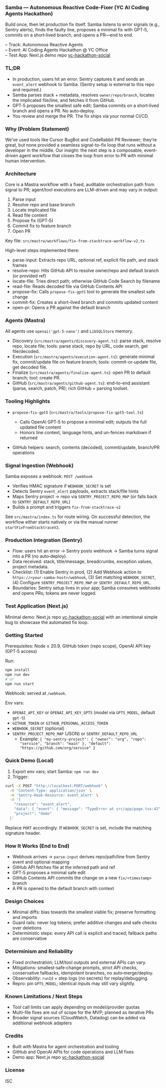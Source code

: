### Samba — Autonomous Reactive Code-Fixer (YC AI Coding Agents Hackathon)

Build once, then let production fix itself. Samba listens to error signals (e.g., Sentry alerts), finds the faulty line, proposes a minimal fix with GPT‑5, commits on a short‑lived branch, and opens a PR—end to end.

– Track: Autonomous Reactive Agents  
– Event: AI Coding Agents Hackathon @ YC Office  
– Test App: Next.js demo repo [yc-hackathon-social](https://github.com/AntonioAEMartins/yc-hackathon-social)

### TL;DR
- In production, users hit an error. Sentry captures it and sends an `event_alert` webhook to Samba. (Sentry setup is external to this repo and required.)
- Samba parses stack + metadata, resolves `owner/repo/branch`, locates the implicated file/line, and fetches it from GitHub.
- GPT‑5 proposes the smallest safe edit; Samba commits on a short‑lived branch and opens a PR. No auto‑deploy.
- You review and merge the PR. The fix ships via your normal CI/CD.

### Why (Problem Statement)
We’ve used tools like Cursor BugBot and CodeRabbit PR Reviewer; they’re great, but none provided a seamless signal-to-fix loop that runs without a developer in the middle. Our insight: the next step is a composable, event-driven agent workflow that closes the loop from error to PR with minimal human intervention.

### Architecture
Core is a Mastra workflow with a fixed, auditable orchestration path from signal to PR; agent/tool executions are LLM-driven and may vary in output:

1) Parse input  
2) Resolve repo and base branch  
3) Locate implicated file  
4) Read file content  
5) Propose fix (GPT‑5)  
6) Commit fix to feature branch  
7) Open PR

Key file: `src/mastra/workflows/fix-from-stacktrace-workflow-v2.ts`

High-level steps implemented there:
- parse-input: Extracts repo URL, optional ref, explicit file path, and stack frames
- resolve-repo: Hits GitHub API to resolve owner/repo and default branch (or provided ref)
- locate-file: Tries direct path; otherwise GitHub Code Search by filename
- read-file: Reads decoded file via GitHub Contents API
- propose-fix: Calls `propose-fix-gpt5` tool to generate the smallest safe change
- commit-fix: Creates a short-lived branch and commits updated content
- open-pr: Opens a PR against the default branch

### Agents (Mastra)
All agents use `openai('gpt-5-nano')` and `LibSQLStore` memory.

- Discovery (`src/mastra/agents/discovery-agent.ts`): parse stack, resolve repo, locate file; tools: parse stack, repo by URL, code search, get file/decoded.
- Execution (`src/mastra/agents/execution-agent.ts`): generate minimal fix, commit/update file on feature branch; tools: commit-or-update file, get decoded file.
- Finalize (`src/mastra/agents/finalize-agent.ts`): open PR to default branch; tool: create PR.
- GitHub (`src/mastra/agents/github-agent.ts`): end-to-end assistant (parse, search, patch, PR); rich GitHub + parsing toolset.

### Tooling Highlights
- `propose-fix-gpt5` (`src/mastra/tools/propose-fix-gpt5-tool.ts`)
  - Calls OpenAI GPT‑5 to propose a minimal edit; outputs the full updated file content
  - Honors line context, language hints, and un-fences markdown if returned

- GitHub helpers: search, contents (decoded), commit/update, branch/PR operations

### Signal Ingestion (Webhook)
Samba exposes a webhook: `POST /webhook`

- Verifies HMAC signature if `WEBHOOK_SECRET` is set
- Detects Sentry `event_alert` payloads, extracts stack/file hints
- Maps Sentry project → repo via `SENTRY_PROJECT_REPO_MAP` (or falls back to `SENTRY_DEFAULT_REPO_URL`)
- Builds a prompt and triggers `fix-from-stacktrace-v2`

See `src/mastra/index.ts` for route wiring. On successful detection, the workflow either starts natively or via the manual runner `startFixFromStacktraceV2`.

### Production Integration (Sentry)
- Flow: users hit an error → Sentry posts webhook → Samba turns signal into a PR (no auto‑deploy).
- Data received: stack, title/message, breadcrumbs, exception values, project metadata.
- Checklist: (1) Enable Sentry in prod, (2) Add Webhook action to `https://<your-samba-host>/webhook`, (3) Set matching `WEBHOOK_SECRET`, (4) Configure `SENTRY_PROJECT_REPO_MAP` or `SENTRY_DEFAULT_REPO_URL`.
- Boundaries: Sentry setup lives in your app; Samba consumes webhooks and opens PRs; tokens are never logged.

### Test Application (Next.js)
Minimal demo: Next.js repo [yc-hackathon-social](https://github.com/AntonioAEMartins/yc-hackathon-social) with an intentional simple bug to showcase the automated fix loop.

### Getting Started
Prerequisites: Node ≥ 20.9, GitHub token (repo scope), OpenAI API key (GPT‑5 access)

Run:

```bash
npm install
npm run dev
# or
npm run start
```

Webhook: served at `/webhook`.

Env vars:
- `OPENAI_API_KEY` or `OPENAI_API_KEY_GPT5` (model via `GPT5_MODEL`, default `gpt-5`)
- `GITHUB_TOKEN` or `GITHUB_PERSONAL_ACCESS_TOKEN`
- `WEBHOOK_SECRET` (optional)
- `SENTRY_PROJECT_REPO_MAP` (JSON) or `SENTRY_DEFAULT_REPO_URL`
  - Example: `{ "my-sentry-project": { "owner": "org", "repo": "service", "branch": "main" }, "default": "https://github.com/org/service" }`

### Quick Demo (Local)
1) Export env vars; start Samba: `npm run dev`
2) Trigger:

```bash
curl -X POST "http://localhost:PORT/webhook" \
  -H 'Content-Type: application/json' \
  -H 'Sentry-Hook-Resource: event_alert' \
  -d '{
    "resource": "event_alert",
    "data": { "event": { "message": "TypeError at src/app/page.tsx:42" } },
    "project": "demo"
  }'
```

Replace `PORT` accordingly. If `WEBHOOK_SECRET` is set, include the matching signature header.

### How It Works (End to End)
- Webhook arrives → `parse-input` derives repo/path/line from Sentry event and optional mapping
- GitHub API fetches file at the inferred path and ref
- GPT‑5 proposes a minimal safe edit
- GitHub Contents API commits the change on a new `fix/<timestamp>` branch
- A PR is opened to the default branch with context

### Design Choices
- Minimal diffs: bias towards the smallest viable fix; preserve formatting and imports
- Guard rails: never log tokens; prefer additive changes and safe checks over deletions
- Deterministic steps: every API call is explicit and traced; fallback paths are conservative

### Determinism and Reliability
- Fixed orchestration; LLM/tool outputs and external APIs can vary.
- Mitigations: smallest‑safe‑change prompts, strict API checks, conservative fallbacks, idempotent branches, no auto‑merge/deploy.
- Observability: `runId` + step logs (no secrets) for replay/debugging.
- Repro: pin `GPT5_MODEL`; identical inputs may still vary slightly.

### Known Limitations / Next Steps
- Tool call limits can apply depending on model/provider quotas
- Multi-file fixes are out of scope for the MVP; planned as iterative PRs
- Broader signal sources (CloudWatch, Datadog) can be added via additional webhook adapters

### Credits
- Built with Mastra for agent orchestration and tooling
- GitHub and OpenAI APIs for code operations and LLM fixes
- Demo app: Next.js repo [yc-hackathon-social](https://github.com/AntonioAEMartins/yc-hackathon-social)

### License
ISC